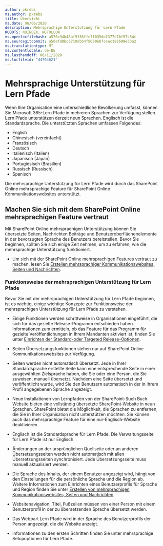 ```yaml
---
author: pkrebs
ms.author: pkrebs
title: Übersicht
ms.date: 06/06/2020
description: Mehrsprachige Unterstützung für Lern Pfade
ROBOTS: NOINDEX, NOFOLLOW
ms.openlocfilehash: a576c94b48af9336ffc7f035de7377e7bf57c84c
ms.sourcegitcommit: a50efd8bc3719dbb4f5630e8fceec185599e33a2
ms.translationtype: MT
ms.contentlocale: de-DE
ms.lasthandoff: 06/11/2020
ms.locfileid: "44704621"
---
```

# <a name="multilingual-support-for-learning-pathways"></a>Mehrsprachige Unterstützung für Lern Pfade

Wenn Ihre Organisation eine unterschiedliche Bevölkerung umfasst, können Sie Microsoft 365-Lern Pfade in mehreren Sprachen zur Verfügung stellen. Lern Pfade unterstützen derzeit neun Sprachen. Englisch ist die Standardsprache. Die unterstützten Sprachen umfassen Folgendes:   

- English    
- Chinesisch (vereinfacht)
- Französisch
- Deutsch
- Italienisch (Italien)
- Japanisch (Japan)
- Portugiesisch (Brasilien)
- Russisch (Russisch)
- Spanisch

Die mehrsprachige Unterstützung für Lern Pfade wird durch das SharePoint Online mehrsprachige Feature für SharePoint Online Kommunikationswebsites unterstützt.  

## <a name="get-familiar-with-the-sharepoint-online-multilingual-feature"></a>Machen Sie sich mit dem SharePoint Online mehrsprachigen Feature vertraut
Mit SharePoint Online mehrsprachigen Unterstützung können Sie übersetzte Seiten, Nachrichten Beiträge und Benutzeroberflächenelemente in der bevorzugten Sprache des Benutzers bereitstellen. Bevor Sie beginnen, sollten Sie sich einige Zeit nehmen, um zu erfahren, wie die mehrsprachige Unterstützung funktioniert. 
- Um sich mit der SharePoint Online mehrsprachigen Features vertraut zu machen, lesen Sie [Erstellen mehrsprachiger Kommunikationswebsites, Seiten und Nachrichten](https://support.office.com/en-us/article/2bb7d610-5453-41c6-a0e8-6f40b3ed750c). 

### <a name="how-multilingual-support-works-for-learning-pathways"></a>Funktionsweise der mehrsprachigen Unterstützung für Lern Pfade
Bevor Sie mit der mehrsprachigen Unterstützung für Lern Pfade beginnen, ist es wichtig, einige wichtige Konzepte zur Funktionsweise der mehrsprachigen Unterstützung für Lern Pfade zu verstehen. 

- Einige Funktionen werden schrittweise in Organisationen eingeführt, die sich für das gezielte Release-Programm entschieden haben. Informationen zum ermitteln, ob das Feature für das Programm für gezielte Veröffentlichungen in Ihrem Mandanten aktiviert ist, finden Sie unter [Einrichten der Standard-oder Targeted Release-Optionen](https://support.office.com/en-us/article/3b3adfa4-1777-4ff0-b606-fb8732101f47). 
- Seiten Übersetzungsfunktionen stehen nur auf SharePoint Online Kommunikationswebsites zur Verfügung.
- Seiten werden nicht automatisch übersetzt. Jede in Ihrer Standardsprache erstellte Seite kann eine entsprechende Seite in einer ausgewählten Zielsprache haben, die Sie oder eine Person, die Sie zuweisen, manuell übersetzt. Nachdem eine Seite übersetzt und veröffentlicht wurde, wird Sie den Benutzern automatisch in der in Ihrem Profil angegebenen Sprache angezeigt.
- Neue Installationen von Lernpfaden von der SharePoint-Such Buch Website bieten eine vollständig übersetzte SharePoint-Website in neun Sprachen. SharePoint bietet die Möglichkeit, die Sprachen zu entfernen, die Sie in Ihrer Organisation nicht unterstützen möchten. Sie können auch das mehrsprachige Feature für eine nur-Englisch-Website deaktivieren. 
- Englisch ist die Standardsprache für Lern Pfade. Die Verwaltungsseite für Lern Pfade ist nur Englisch. 
- Änderungen an der ursprünglichen Quellseite oder an anderen Übersetzungsseiten werden nicht automatisch mit allen Übersetzungsseiten synchronisiert. Jede Übersetzungsseite muss manuell aktualisiert werden.
- Die Sprache des Inhalts, der einem Benutzer angezeigt wird, hängt von den Einstellungen für die persönliche Sprache und die Region ab. Weitere Informationen zum Einrichten eines Benutzerprofils für Sprache und Region finden Sie unter [Erstellen von mehrsprachigen Kommunikationswebsites, Seiten und Nachrichten](https://support.office.com/en-us/article/2bb7d610-5453-41c6-a0e8-6f40b3ed750c). 
- Websitenavigation, Titel, Fußzeilen müssen von einer Person mit einem Benutzerprofil in der zu übersetzenden Sprache übersetzt werden.
- Das Webpart Lern Pfade wird in der Sprache des Benutzerprofils der Person angezeigt, die die Website anzeigt. 

- Informationen zu den ersten Schritten finden Sie unter mehrsprachige Setupoptionen für Lern Pfade. 